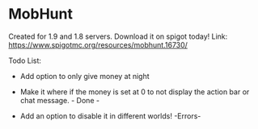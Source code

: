 # MobHunt
Created for 1.9 and 1.8 servers. Download it on spigot today!
Link: https://www.spigotmc.org/resources/mobhunt.16730/

Todo List:

- Add option to only give money at night

- Make it where if the money is set at 0 to not display the action bar or chat message. - Done -

- Add an option to disable it in different worlds! -Errors-
